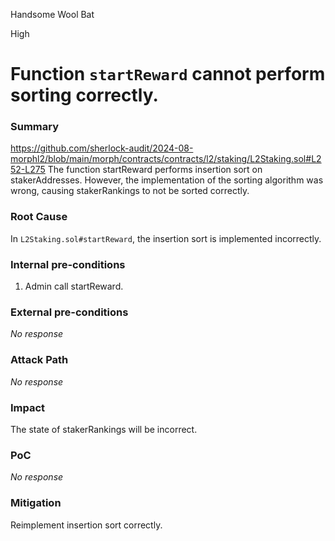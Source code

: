 Handsome Wool Bat

High

# Function `startReward` cannot perform sorting correctly.

### Summary

https://github.com/sherlock-audit/2024-08-morphl2/blob/main/morph/contracts/contracts/l2/staking/L2Staking.sol#L252-L275
The function startReward performs insertion sort on stakerAddresses. However, the implementation of the sorting algorithm was wrong, causing stakerRankings to not be sorted correctly.

### Root Cause

In `L2Staking.sol#startReward`, the insertion sort is implemented incorrectly.

### Internal pre-conditions

1. Admin call startReward.

### External pre-conditions

_No response_

### Attack Path

_No response_

### Impact

The state of stakerRankings will be incorrect.

### PoC

_No response_

### Mitigation

Reimplement insertion sort correctly.